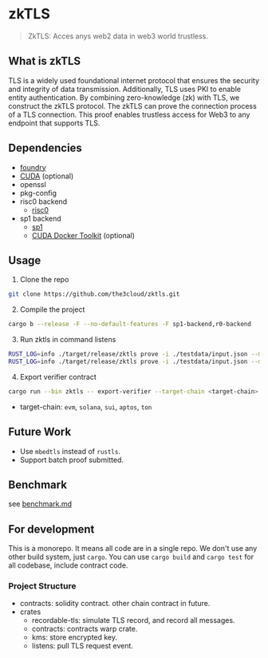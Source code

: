 # zkTLS

> ZkTLS: Acces anys web2 data in web3 world trustless.

## What is zkTLS

TLS is a widely used foundational internet protocol that ensures the security and integrity of data transmission. Additionally, TLS uses PKI to enable entity authentication. By combining zero-knowledge (zk) with TLS, we construct the zkTLS protocol. The zkTLS can prove the connection process of a TLS connection. This proof enables trustless access for Web3 to any endpoint that supports TLS.

## Dependencies

- [foundry](https://book.getfoundry.sh/getting-started/installation)
- [CUDA](https://developer.nvidia.com/cuda-downloads) (optional)
- openssl
- pkg-config
- risc0 backend
  - [risc0](https://dev.risczero.com/api/zkvm/install)
- sp1 backend
  - [sp1](https://docs.succinct.xyz/getting-started/install.html)
  - [CUDA Docker Toolkit](https://docs.nvidia.com/datacenter/cloud-native/container-toolkit/latest/install-guide.html) (optional)

## Usage

1. Clone the repo

```bash
git clone https://github.com/the3cloud/zktls.git
```

2. Compile the project

```bash
cargo b --release -F --no-default-features -F sp1-backend,r0-backend
```

3. Run zktls in command listens

```bash
RUST_LOG=info ./target/release/zktls prove -i ./testdata/input.json --mock -t evm -p r0
RUST_LOG=info ./target/release/zktls prove -i ./testdata/input.json --mock -t evm -p sp1
```

4. Export verifier contract

```bash
cargo run --bin zktls -- export-verifier --target-chain <target-chain>
```

- target-chain: `evm`, `solana`, `sui`, `aptos`, `ton`

## Future Work

- Use `mbedtls` instead of `rustls`.
- Support batch proof submitted.

## Benchmark

see [benchmark.md](./benchmark.md)

## For development

This is a monorepo. It means all code are in a single repo. We don't use any other build system, just `cargo`. You can use `cargo build` and `cargo test` for all codebase, include contract code.

### Project Structure

- contracts: solidity contract. other chain contract in future.
- crates
  - recordable-tls: simulate TLS record, and record all messages.
  - contracts: contracts warp crate.
  - kms: store encrypted key.
  - listens: pull TLS request event.
